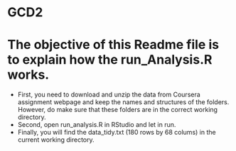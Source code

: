 GCD2
====

# The objective of this Readme file is to explain how the run_Analysis.R works. 

* First, you need to download and unzip the data from Coursera assignment webpage and keep the names and structures of the folders. However, do make sure that these folders are in the correct working directory. 
* Second, open run_analysis.R in RStudio and let in run.
* Finally, you will find the data_tidy.txt (180 rows by 68 colums) in the current working directory. 
